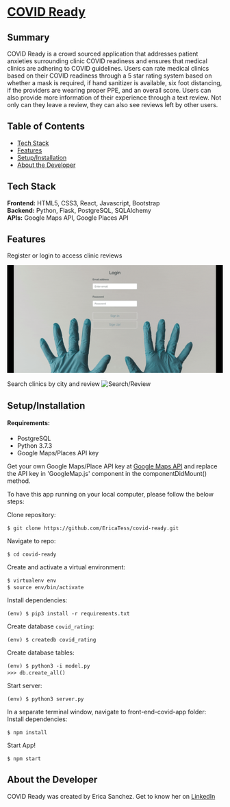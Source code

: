 # [COVID Ready](https://youtu.be/dfqQUmXaZiA)

## Summary
COVID Ready is a crowd sourced application that addresses patient anxieties surrounding clinic COVID readiness and ensures that medical clinics are adhering to COVID guidelines. Users can rate medical clinics based on their COVID readiness through a 5 star rating system based on whether a mask is required, if hand sanitizer is available, six foot distancing, if the providers are wearing proper PPE, and an overall score. Users can also provide more information of their experience through a text review. Not only can they leave a review, they can also see reviews left by other users.

## Table of Contents

* [Tech Stack](#tech-stack)
* [Features](#features)
* [Setup/Installation](#installation)
* [About the Developer](#about)

## <a name="tech-stack"></a>Tech Stack

__Frontend:__ HTML5, CSS3, React, Javascript, Bootstrap <br/>
__Backend:__ Python, Flask, PostgreSQL, SQLAlchemy <br/>
__APIs:__ Google Maps API, Google Places API <br/>

## <a name="features"></a>Features

Register or login to access clinic reviews

![Login](/front-end-covid-app/src/img/login.gif)

Search clinics by city and review
![Search/Review](/front-end-covid-app/src/img/nav-review.gif)

## <a name="installation"></a>Setup/Installation

#### Requirements:

- PostgreSQL
- Python 3.7.3
- Google Maps/Places API key

Get your own Google Maps/Place API key at [Google Maps API](https://developers.google.com/maps/documentation/javascript/get-api-key) and replace the API key in 'GoogleMap.js' component in the componentDidMount() method.

To have this app running on your local computer, please follow the below steps:

Clone repository:
```
$ git clone https://github.com/EricaTess/covid-ready.git
```
Navigate to repo:
```
$ cd covid-ready
```
Create and activate a virtual environment:
```
$ virtualenv env
$ source env/bin/activate
```
Install dependencies:
```
(env) $ pip3 install -r requirements.txt
```
Create database `covid_rating`:
```
(env) $ createdb covid_rating
```
Create database tables:
```
(env) $ python3 -i model.py
>>> db.create_all()
```
Start server:
```
(env) $ python3 server.py
```
In a separate terminal window, navigate to front-end-covid-app folder:
Install dependencies:
```
$ npm install
```
Start App!
```
$ npm start
```


## <a name="about"></a>About the Developer

COVID Ready was created by Erica Sanchez. Get to know her on [LinkedIn](https://www.linkedin.com/in/erica-t-sanchez/)
